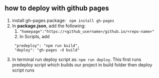 ## how to deploy with github pages

1. install gh-pages package: ``` npm install gh-pages```
2. In **package.json**, add the following:
   1. ``` "homepage":"https://<github_username>/github.io/<repo-name>" ```
   2. In Scripts, add 
   ``` 
    "predeploy": "npm run build",
    "deploy": "gh-pages -d build"
   
   ```
3. In terminal run deploy script as: ``` npm run deploy ```. This first runs predeploy script which builds our project in build folder then deploy script runs